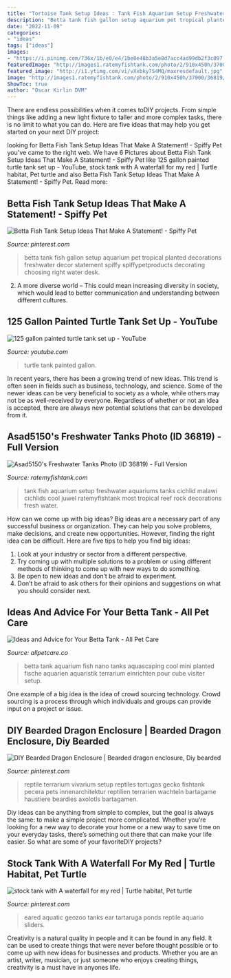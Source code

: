 ```yaml
---
title: "Tortoise Tank Setup Ideas : Tank Fish Aquarium Setup Freshwater Aquariums Tanks Cichlid Malawi Cichlids Cool Juwel Ratemyfishtank Most Tropical Reef Rock Decorations Fresh Water"
description: "Betta tank fish gallon setup aquarium pet tropical planted decorations freshwater decor statement spiffy spiffypetproducts decorating choosing right water desk"
date: "2022-11-09"
categories:
- "ideas"
tags: ["ideas"]
images:
- "https://i.pinimg.com/736x/1b/e0/e4/1be0e48b3a5e8d7acc4ad99db2f3c097.jpg"
featuredImage: "http://images1.ratemyfishtank.com/photo/2/910x450h/37000/36819/my-juwel-rio180-malawi-cichlid-tank-setup-LRAYz6.jpg"
featured_image: "http://i1.ytimg.com/vi/vXxbky7S4MQ/maxresdefault.jpg"
image: "http://images1.ratemyfishtank.com/photo/2/910x450h/37000/36819/my-juwel-rio180-malawi-cichlid-tank-setup-LRAYz6.jpg"
ShowToc: true
author: "Oscar Kirlin DVM"
---
```



There are endless possibilities when it comes toDIY projects. From simple things like adding a new light fixture to taller and more complex tasks, there is no limit to what you can do. Here are five ideas that may help you get started on your next DIY project: 

	

		
looking for Betta Fish Tank Setup Ideas That Make A Statement! - Spiffy Pet you've came to the right web. We have 6 Pictures about Betta Fish Tank Setup Ideas That Make A Statement! - Spiffy Pet like 125 gallon painted turtle tank set up - YouTube, stock tank with A waterfall for my red | Turtle habitat, Pet turtle and also Betta Fish Tank Setup Ideas That Make A Statement! - Spiffy Pet. Read more:
		
    
## Betta Fish Tank Setup Ideas That Make A Statement! - Spiffy Pet

<img loading=lazy src="https://i.pinimg.com/736x/1b/e0/e4/1be0e48b3a5e8d7acc4ad99db2f3c097.jpg" onerror="this.onerror=null;this.src='https://tse1.mm.bing.net/th?id=OIP.nWxUdZ6OHtp_bn9bJthpigHaEr&amp;pid=15.1';" alt="Betta Fish Tank Setup Ideas That Make A Statement! - Spiffy Pet">

_Source: pinterest.com_

>betta tank fish gallon setup aquarium pet tropical planted decorations freshwater decor statement spiffy spiffypetproducts decorating choosing right water desk. 

	

2. A more diverse world – This could mean increasing diversity in society, which would lead to better communication and understanding between different cultures.

    
## 125 Gallon Painted Turtle Tank Set Up - YouTube

<img loading=lazy src="http://i1.ytimg.com/vi/vXxbky7S4MQ/maxresdefault.jpg" onerror="this.onerror=null;this.src='https://tse2.mm.bing.net/th?id=OIP.ANhvX132RgxAODxvgEbeoAHaEK&amp;pid=15.1';" alt="125 gallon painted turtle tank set up - YouTube">

_Source: youtube.com_

>turtle tank painted gallon. 

	

In recent years, there has been a growing trend of new ideas. This trend is often seen in fields such as business, technology, and science. Some of the newer ideas can be very beneficial to society as a whole, while others may not be as well-received by everyone. Regardless of whether or not an idea is accepted, there are always new potential solutions that can be developed from it.

    
## Asad5150&#039;s Freshwater Tanks Photo (ID 36819) - Full Version

<img loading=lazy src="http://images1.ratemyfishtank.com/photo/2/910x450h/37000/36819/my-juwel-rio180-malawi-cichlid-tank-setup-LRAYz6.jpg" onerror="this.onerror=null;this.src='https://tse1.mm.bing.net/th?id=OIP.Vte0unF2hHrjGf2MeMiRYAHaFj&amp;pid=15.1';" alt="Asad5150&#039;s Freshwater Tanks Photo (ID 36819) - Full Version">

_Source: ratemyfishtank.com_

>tank fish aquarium setup freshwater aquariums tanks cichlid malawi cichlids cool juwel ratemyfishtank most tropical reef rock decorations fresh water. 

	

How can we come up with big ideas?
Big ideas are a necessary part of any successful business or organization. They can help you solve problems, make decisions, and create new opportunities. However, finding the right idea can be difficult. Here are five tips to help you find big ideas:
1. Look at your industry or sector from a different perspective.
2. Try coming up with multiple solutions to a problem or using different methods of thinking to come up with new ways to do something.
3. Be open to new ideas and don’t be afraid to experiment.
4. Don’t be afraid to ask others for their opinions and suggestions on what you should consider next.

    
## Ideas And Advice For Your Betta Tank - All Pet Care

<img loading=lazy src="https://allpetcare.co/wp-content/uploads/2020/01/Betta-Tank-Ideas-36.jpg" onerror="this.onerror=null;this.src='https://tse4.mm.bing.net/th?id=OIP.2XJPe-NorKVshyAGXWYmHAHaJ4&amp;pid=15.1';" alt="Ideas and Advice for Your Betta Tank - All Pet Care">

_Source: allpetcare.co_

>betta tank aquarium fish nano tanks aquascaping cool mini planted fische aquarien aquaristik terrarium einrichten pour cube visiter setup. 

	

One example of a big idea is the idea of crowd sourcing technology. Crowd sourcing is a process through which individuals and groups can provide input on a project or issue.

    
## DIY Bearded Dragon Enclosure | Bearded Dragon Enclosure, Diy Bearded

<img loading=lazy src="https://i.pinimg.com/736x/0c/29/45/0c29451833948b537a3c71c5c989ba58.jpg" onerror="this.onerror=null;this.src='https://tse3.mm.bing.net/th?id=OIP.QSMPhIIjFjm-_xU1pKQ4agHaFj&amp;pid=15.1';" alt="DIY Bearded Dragon Enclosure | Bearded dragon enclosure, Diy bearded">

_Source: pinterest.com_

>reptile terrarium vivarium setup reptiles tortugas gecko fishtank pecera pets innenarchitektur reptilien terrarien wachteln bartagame haustiere beardies axolotls bartagamen. 

	

Diy ideas can be anything from simple to complex, but the goal is always the same: to make a simple project more complicated. Whether you’re looking for a new way to decorate your home or a new way to save time on your everyday tasks, there’s something out there that can make your life easier. So what are some of your favoriteDIY projects?

    
## Stock Tank With A Waterfall For My Red | Turtle Habitat, Pet Turtle

<img loading=lazy src="https://i.pinimg.com/736x/0b/01/2f/0b012f0dc14ecbf96ff3878da3806065.jpg" onerror="this.onerror=null;this.src='https://tse4.mm.bing.net/th?id=OIP.t4SjLum9Okl75Rj3Nb7uZAHaJ3&amp;pid=15.1';" alt="stock tank with A waterfall for my red | Turtle habitat, Pet turtle">

_Source: pinterest.com_

>eared aquatic geozoo tanks ear tartaruga ponds reptile aquario sliders. 

	

Creativity is a natural quality in people and it can be found in any field. It can be used to create things that were never before thought possible or to come up with new ideas for businesses and products. Whether you are an artist, writer, musician, or just someone who enjoys creating things, creativity is a must have in anyones life.

